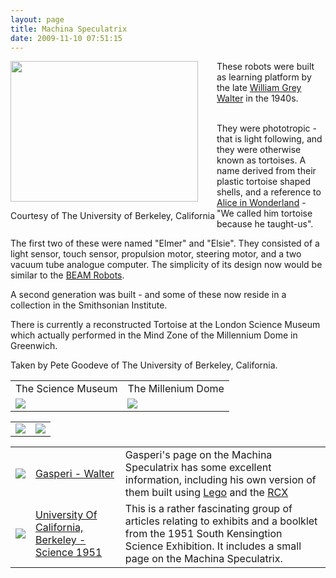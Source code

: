 ```yaml
---
layout: page
title: Machina Speculatrix
date: 2009-11-10 07:51:15
---
```

<div style=" width: 330; float: left;"><img class="img-responsive" height="225" src="image52" width="300"/>


Courtesy of The University of Berkeley, California   </div>These robots were built as learning platform by the late <a class="wiki" href="/wiki/william_grey_walter.html" title="William Grey Walter">William Grey Walter</a> in the 1940s.
<p>
<br/>They were phototropic - that is light following, and they were otherwise known as tortoises. A name derived from their plastic tortoise shaped shells, and a reference to <a href="http://www.amazon.co.uk/exec/obidos/ASIN/1552977544/orionrobots-21" rel="external" target="_blank">Alice in Wonderland</a> - "We called him tortoise because he taught-us".
</p>
<p>The first two of these were named "Elmer" and "Elsie". They consisted of a light sensor, touch sensor, propulsion motor, steering motor, and a two vacuum tube analogue computer. The simplicity of its design now would be similar to the <a class="wiki" href="/wiki/beam_robots.html" title="Biology, Electronics, Aesthetics and Mechanics">BEAM Robots</a>.
</p>
<p>A second generation was built - and some of these now reside in a collection in the Smithsonian Institute.
</p>
<p>There is currently a reconstructed Tortoise at the London Science Museum which actually performed in the Mind Zone of the Millennium Dome in Greenwich.
</p>
<p>Taken by Pete Goodeve of The University of Berkeley, California.
</p>
<table class="wikitable"><tr><td class="wikicell">The Science Museum</td><td class="wikicell">The Millenium Dome
</td></tr><tr><td class="wikicell"> <a class="internal" href="browseimage135"> <img class="img-responsive" src="image135&amp;thumb=1"/> </a> </td><td class="wikicell"> <a class="internal" href="browseimage136"> <img class="img-responsive" src="image136&amp;thumb=1"/> </a> </td></tr></table>
<p>
</p>
<table class="wikitable"><tr><td class="wikicell"> <a class="internal" href="browseimage53"> <img class="img-responsive" src="image53&amp;thumb=1"/> </a> </td><td class="wikicell"> <a class="internal" href="browseimage54"> <img class="img-responsive" src="image54&amp;thumb=1"/> </a> </td></tr></table>
<p>
</p>
<table class="normal" id="fancytable_1"> <tr> <td class="odd"> <a class="internal" href="http://www.plazaearth.com/usr/gasperi/walter.htm" target="_blank"> <img class="img-responsive" src="image133&amp;thumb=1"/> </a> </td> <td class="odd"> <a href="http://www.plazaearth.com/usr/gasperi/walter.htm" rel="external" target="_blank">Gasperi - Walter</a> </td> <td class="odd"> Gasperi's page on the Machina Speculatrix has some excellent information, including his own version of them built using <a class="wiki" href="/wiki/lego.html" title="The best known construction toy">Lego</a> and the <a class="wiki" href="/wiki/rcx.html" title="The Lego RCX">RCX</a></td> </tr> <tr> <td class="even"> <a class="internal" href="http://jwgibbs.cchem.berkeley.edu/science1951/speculatrix.html" target="_blank"> <img class="img-responsive" src="image134&amp;thumb=1"/> </a> </td> <td class="even"> <a href="http://jwgibbs.cchem.berkeley.edu/science1951" rel="external" target="_blank">University Of California, Berkeley - Science 1951</a> </td> <td class="even"> This is a rather fascinating group of articles relating to exhibits and a boolklet from the 1951 South Kensingtion Science Exhibition. It includes a small page on the Machina Speculatrix.</td> </tr> </table>
